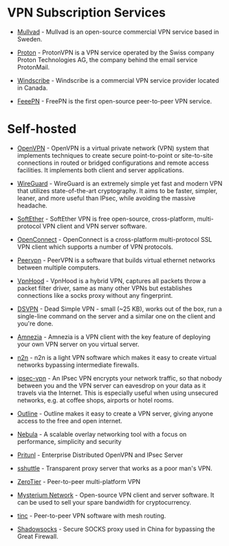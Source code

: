 # VPN Subscription Services

-   [Mullvad](https://mullvad.net/en/) - Mullvad is an open-source commercial VPN service based in Sweden.

-   [Proton](https://protonvpn.com/) - ProtonVPN is a VPN service operated by the Swiss company Proton Technologies AG, the company behind the email service ProtonMail.

-   [Windscribe](https://windscribe.com/) - Windscribe is a commercial VPN service provider located in Canada.

-   [FeeePN](https://www.freepn.org/) - FreePN is the first open-source peer-to-peer VPN service.

# Self-hosted

-   [OpenVPN](https://openvpn.net/) - OpenVPN is a virtual private network (VPN) system that implements techniques to create secure point-to-point or site-to-site connections in routed or bridged configurations and remote access facilities. It implements both client and server applications.

-   [WireGuard](https://www.wireguard.com/) - WireGuard is an extremely simple yet fast and modern VPN that utilizes state-of-the-art cryptography. It aims to be faster, simpler, leaner, and more useful than IPsec, while avoiding the massive headache.

-   [SoftEther](https://www.softether.org/) - SoftEther VPN is free open-source, cross-platform, multi-protocol VPN client and VPN server software.

-   [OpenConnect](https://www.infradead.org/openconnect/) - OpenConnect is a cross-platform multi-protocol SSL VPN client which supports a number of VPN protocols.

-   [Peervpn](https://peervpn.net/) - PeerVPN is a software that builds virtual ethernet networks between multiple computers.

-   [VpnHood](https://github.com/vpnhood/VpnHood) - VpnHood is a hybrid VPN, captures all packets throw a packet filter driver, same as many other VPNs but establishes connections like a socks proxy without any fingerprint.

-   [DSVPN](https://github.com/jedisct1/dsvpn) - Dead Simple VPN - small (~25 KB), works out of the box, run a single-line command on the server and a similar one on the client and you're done.

-   [Amnezia](https://en.amnezia.org/) - Amnezia is a VPN client with the key feature of deploying your own VPN server on you virtual server.

-   [n2n](https://github.com/ntop/n2n) - n2n is a light VPN software which makes it easy to create virtual networks bypassing intermediate firewalls.

-   [ipsec-vpn](https://github.com/hwdsl2/setup-ipsec-vpn) - An IPsec VPN encrypts your network traffic, so that nobody between you and the VPN server can eavesdrop on your data as it travels via the Internet. This is especially useful when using unsecured networks, e.g. at coffee shops, airports or hotel rooms.

-   [Outline](https://getoutline.org/) - Outline makes it easy to create a VPN server, giving anyone access to the free and open internet.

-   [Nebula](https://github.com/slackhq/nebula) - A scalable overlay networking tool with a focus on performance, simplicity and security

-   [Pritunl](https://pritunl.com/) - Enterprise Distributed OpenVPN and IPsec Server

-   [sshuttle](https://github.com/sshuttle/sshuttle) - Transparent proxy server that works as a poor man's VPN.

-   [ZeroTier](https://www.zerotier.com/) - Peer-to-peer multi-platform VPN

-   [Mysterium Network](https://www.mysterium.network/) - Open-source VPN client and server software. It can be used to sell your spare bandwidth for cryptocurrency.

-   [tinc](https://tinc-vpn.org/) - Peer-to-peer VPN software with mesh routing.

-   [Shadowsocks](https://shadowsocks.org/) - Secure SOCKS proxy used in China for bypassing the Great Firewall.
